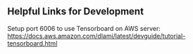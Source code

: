 ## Helpful Links for Development
Setup port 6006 to use Tensorboard on AWS server: 
https://docs.aws.amazon.com/dlami/latest/devguide/tutorial-tensorboard.html